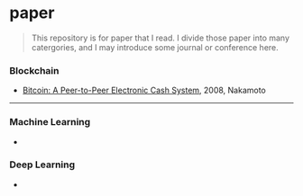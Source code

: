 # paper

>
> This repository is for paper that I read. I divide those paper into many catergories, and I may introduce some journal or conference here.
>

### Blockchain

- [Bitcoin: A Peer-to-Peer Electronic Cash System](https://git.dhimmel.com/bitcoin-whitepaper/), 2008, Nakamoto

------

### Machine Learning

- 

### Deep Learning

- 